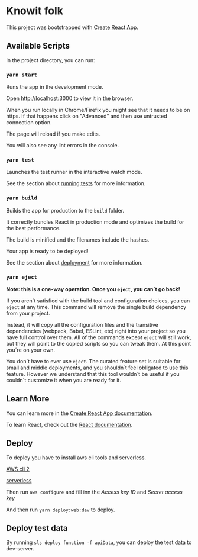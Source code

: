 # Knowit folk

This project was bootstrapped with [Create React App](https://github.com/facebook/create-react-app).

## Available Scripts

In the project directory, you can run:

### `yarn start`

Runs the app in the development mode.

Open [http://localhost:3000](http://localhost:3000) to view it in the browser.

When you run locally in Chrome/Firefix you might see that it needs to be on https.
If that happens click on "Advanced" and then use untrusted connection option.

The page will reload if you make edits.

You will also see any lint errors in the console.

### `yarn test`

Launches the test runner in the interactive watch mode.

See the section about [running tests](https://facebook.github.io/create-react-app/docs/running-tests) for more information.

### `yarn build`

Builds the app for production to the `build` folder.

It correctly bundles React in production mode and optimizes the build for the best performance.

The build is minified and the filenames include the hashes.

Your app is ready to be deployed!

See the section about [deployment](https://facebook.github.io/create-react-app/docs/deployment) for more information.

### `yarn eject`

**Note: this is a one-way operation. Once you `eject`, you can´t go back!**

If you aren´t satisfied with the build tool and configuration choices, you can `eject` at any time. This command will remove the single build dependency from your project.

Instead, it will copy all the configuration files and the transitive dependencies (webpack, Babel, ESLint, etc) right into your project so you have full control over them. All of the commands except `eject` will still work, but they will point to the copied scripts so you can tweak them. At this point you´re on your own.

You don´t have to ever use `eject`. The curated feature set is suitable for small and middle deployments, and you shouldn´t feel obligated to use this feature. However we understand that this tool wouldn´t be useful if you couldn´t customize it when you are ready for it.

## Learn More

You can learn more in the [Create React App documentation](https://facebook.github.io/create-react-app/docs/getting-started).

To learn React, check out the [React documentation](https://reactjs.org/).

## Deploy

To deploy you have to install aws cli tools and serverless.

[AWS cli 2](https://docs.aws.amazon.com/cli/latest/userguide/install-cliv2.html)

[serverless](https://www.serverless.com/framework/docs/getting-started#via-npm)

Then run `aws configure` and fill inn the _Access key ID_ and _Secret access key_

And then run `yarn deploy:web:dev` to deploy.

## Deploy test data

By running `sls deploy function -f apiData`, you can deploy the test data to dev-server.
